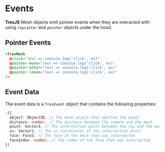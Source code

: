 # Events <Badge type="warning" text="^1.6.0" />

**TresJS** Mesh objects emit pointer events when they are interacted with using `raycaster` and `pointer` objects under the hood.

<StackBlitzEmbed project-id="tresjs-events" />

## Pointer Events

```html
<TresMesh
  @click="(ev) => console.log('click', ev)"
  @pointer-move="(ev) => console.log('click', ev)"
  @pointer-enter="(ev) => console.log('click', ev)"
  @pointer-leave="(ev) => console.log('click', ev)"
/>
```

## Event Data

The event data is a `TresEvent` object that contains the following properties:

```ts
;({
  object: Object3D, // The mesh object that emitted the event
  distance: number, // The distance between the camera and the mesh
  point: Vector3, // The intersection point between the ray and the mesh
  uv: Vector2, // The uv coordinates of the intersection point
  face: Face3, // The face of the mesh that was intersected
  faceIndex: number, // The index of the face that was intersected
})
```
